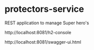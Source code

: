 # protectors-service
REST application to manage Super hero's

http://localhost:8081/h2-console

http://localhost:8081/swagger-ui.html
